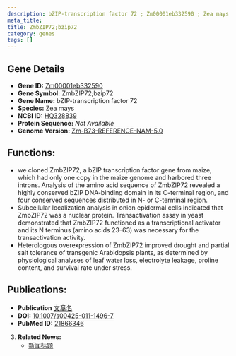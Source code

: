 ```yaml
---
description: bZIP-transcription factor 72 ; Zm00001eb332590 ; Zea mays
meta_title:
title: ZmbZIP72;bzip72
category: genes
tags: []
---
```


## Gene Details
- **Gene ID:**	[Zm00001eb332590](https://www.maizegdb.org/gene_center/gene/Zm00001eb332590)
- **Gene Symbol:** ZmbZIP72;bzip72
- **Gene Name:** bZIP-transcription factor 72
- **Species:** Zea mays
- **NCBI ID:** [ HQ328839 ]()
- **Protein Sequence:** *Not Available*
- **Genome Version:** [Zm-B73-REFERENCE-NAM-5.0](https://www.maizegdb.org/genome/assembly/Zm-B73-REFERENCE-NAM-5.0)

## Functions:
   - we cloned ZmbZIP72, a bZIP transcription factor gene from maize, which had only one copy in the maize genome and harbored three introns. Analysis of the amino acid sequence of ZmbZIP72 revealed a highly conserved bZIP DNA-binding domain in its C-terminal region, and four conserved sequences distributed in N- or C-terminal region.
   - Subcellular localization analysis in onion epidermal cells indicated that ZmbZIP72 was a nuclear protein. Transactivation assay in yeast demonstrated that ZmbZIP72 functioned as a transcriptional activator and its N terminus (amino acids 23–63) was necessary for the transactivation activity.
   - Heterologous overexpression of ZmbZIP72 improved drought and partial salt tolerance of transgenic Arabidopsis plants, as determined by physiological analyses of leaf water loss, electrolyte leakage, proline content, and survival rate under stress.

## Publications:
   - **Publication** [文章名](https://link.springer.com/article/10.1007/s00425-011-1496-7)
   - **DOI:** [10.1007/s00425-011-1496-7](https://link.springer.com/article/10.1007/s00425-011-1496-7)
   - **PubMed ID:** [21866346](https://pubmed.ncbi.nlm.nih.gov/21866346/)

3. **Related News:**
   - [新闻标题]()
